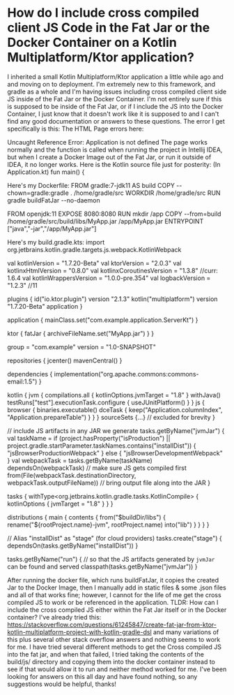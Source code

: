 
# How do I include cross compiled client JS Code in the Fat Jar or the Docker Container on a Kotlin Multiplatform/Ktor application?

I inherited a small Kotlin Multiplatform/Ktor application a little while ago and and moving on to deployment. I'm extremely new to this framework, and gradle as a whole and I'm having issues including cross compiled client side JS inside of the Fat Jar or the Docker Container. I'm not entirely sure if this is supposed to be inside of the Fat Jar, or if I include the JS into the Docker Container, I just know that it doesn't work like it is supposed to and I can't find any good documentation or answers to these questions.
The error I get specifically is this:
The HTML Page errors here:
<script>
    Application.main();
</script>

Uncaught Reference Error: Application is not defined
The page works normally and the function is called when running the project in Intellij IDEA, but when I create a Docker Image out of the Fat Jar, or run it outside of IDEA, it no longer works. Here is the Kotlin source file just for posterity:
(In Application.kt)
fun main() {

Here's my Dockerfile:
FROM gradle:7-jdk11 AS build
COPY --chown=gradle:gradle . /home/gradle/src
WORKDIR /home/gradle/src
RUN gradle buildFatJar --no-daemon

FROM openjdk:11
EXPOSE 8080:8080
RUN mkdir /app
COPY --from=build /home/gradle/src/build/libs/MyApp.jar /app/MyApp.jar
ENTRYPOINT ["java","-jar","/app/MyApp.jar"]

Here's my build.gradle.kts:
import org.jetbrains.kotlin.gradle.targets.js.webpack.KotlinWebpack

val kotlinVersion = "1.7.20-Beta"
val ktorVersion = "2.0.3"
val kotlinxHtmlVersion = "0.8.0"
val kotlinxCoroutinesVersion = "1.3.8" //curr: 1.6.4
val kotlinWrappersVersion = "1.0.0-pre.354"
val logbackVersion = "1.2.3" //11

plugins {
    id("io.ktor.plugin") version "2.1.3"
    kotlin("multiplatform") version "1.7.20-Beta"
    application
}

application {
    mainClass.set("com.example.application.ServerKt")
}

ktor {
    fatJar {
        archiveFileName.set("MyApp.jar")
    }
}

group = "com.example"
version = "1.0-SNAPSHOT"

repositories {
    jcenter()
    mavenCentral()
}

dependencies {
    implementation("org.apache.commons:commons-email:1.5")
}

kotlin {
    jvm {
        compilations.all {
            kotlinOptions.jvmTarget = "1.8"
        }
        withJava()
        testRuns["test"].executionTask.configure {
            useJUnitPlatform()
        }
    }
    js {
        browser {
            binaries.executable()
            dceTask {
                keep("Application.columnIndex", "Application.prepareTable")
            }
        }
    }
    sourceSets {...} // excluded for brevity
}

// include JS artifacts in any JAR we generate
tasks.getByName<Jar>("jvmJar") {
    val taskName = if (project.hasProperty("isProduction") || project.gradle.startParameter.taskNames.contains("installDist")) {
        "jsBrowserProductionWebpack"
    } else {
        "jsBrowserDevelopmentWebpack"
    }
    val webpackTask = tasks.getByName<KotlinWebpack>(taskName)
    dependsOn(webpackTask) // make sure JS gets compiled first
    from(File(webpackTask.destinationDirectory, webpackTask.outputFileName)) // bring output file along into the JAR
}

tasks {
    withType<org.jetbrains.kotlin.gradle.tasks.KotlinCompile> {
        kotlinOptions {
            jvmTarget = "1.8"
        }
    }
}

distributions {
    main {
        contents {
            from("$buildDir/libs") {
                rename("${rootProject.name}-jvm", rootProject.name)
                into("lib")
            }
        }
    }
}

// Alias "installDist" as "stage" (for cloud providers)
tasks.create("stage") {
    dependsOn(tasks.getByName("installDist"))
}

tasks.getByName<JavaExec>("run") {
// so that the JS artifacts generated by `jvmJar` can be found and served
    classpath(tasks.getByName<Jar>("jvmJar")) 
}

After running the docker file, which runs buildFatJar, it copies the created Jar to the Docker Image, then I manually add in static files & some .json files and all of that works fine; however, I cannot for the life of me get the cross compiled JS to work or be referenced in the application.
TLDR: How can I include the cross compiled JS either within the Fat Jar itself or in the Docker container?
I've already tried this: https://stackoverflow.com/questions/61245847/create-fat-jar-from-ktor-kotlin-multiplatform-project-with-kotlin-gradle-dsl
 and many variations of this plus several other stack overflow answers and nothing seems to work for me.
I have tried several different methods to get the Cross compiled JS into the fat jar, and when that failed, I tried taking the contents of the build/js/ directory and copying them into the docker container instead to see if that would allow it to run and neither method worked for me.
I've been looking for answers on this all day and have found nothing, so any suggestions would be helpful, thanks!

        